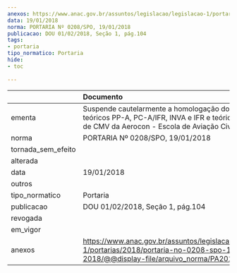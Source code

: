 ```yaml
---
anexos: https://www.anac.gov.br/assuntos/legislacao/legislacao-1/portarias/2018/portaria-no-0208-spo-19-01-2018/@@display-file/arquivo_norma/PA2018-0208.pdf
data: 19/01/2018
norma: PORTARIA Nº 0208/SPO, 19/01/2018
publicacao: DOU 01/02/2018, Seção 1, pág.104
tags:
- portaria
tipo_normatico: Portaria
hide: 
- toc 
 
---
```


|                    | Documento                                                                                                                                            |
|:-------------------|:-----------------------------------------------------------------------------------------------------------------------------------------------------|
| ementa             | Suspende cautelarmente a homologação dos cursos teóricos PP-A, PC-A/IFR, INVA e IFR e teórico e prático de CMV da Aerocon - Escola de Aviação Civil. |
| norma              | PORTARIA Nº 0208/SPO, 19/01/2018                                                                                                                     |
| tornada_sem_efeito |                                                                                                                                                      |
| alterada           |                                                                                                                                                      |
| data               | 19/01/2018                                                                                                                                           |
| outros             |                                                                                                                                                      |
| tipo_normatico     | Portaria                                                                                                                                             |
| publicacao         | DOU 01/02/2018, Seção 1, pág.104                                                                                                                     |
| revogada           |                                                                                                                                                      |
| em_vigor           |                                                                                                                                                      |
| anexos             | https://www.anac.gov.br/assuntos/legislacao/legislacao-1/portarias/2018/portaria-no-0208-spo-19-01-2018/@@display-file/arquivo_norma/PA2018-0208.pdf |